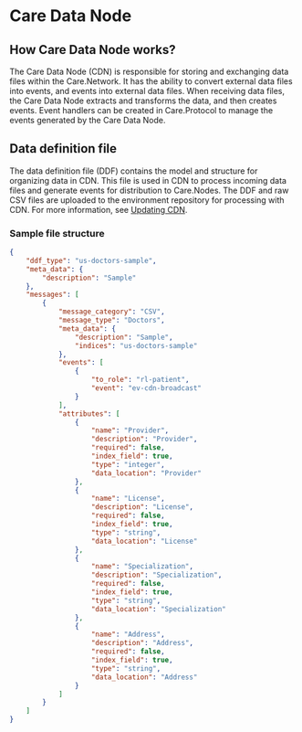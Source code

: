 # Care Data Node

## How Care Data Node works?

The Care Data Node (CDN) is responsible for storing and exchanging data files within the Care.Network. It has the ability to convert external data files into events, and events into external data files. When receiving data files, the Care Data Node extracts and transforms the data, and then creates events. Event handlers can be created in Care.Protocol to manage the events generated by the Care Data Node.

## Data definition file

The data definition file (DDF) contains the model and structure for organizing data in CDN. This file is used in CDN to process incoming data files and generate events for distribution to Care.Nodes. The DDF and raw CSV files are uploaded to the environment repository for processing with CDN. For more information, see [Updating CDN](../publishing-the-network.md#update-cdn).

### Sample file structure

```json
{
    "ddf_type": "us-doctors-sample",
    "meta_data": {
        "description": "Sample"
    },
    "messages": [
        {
            "message_category": "CSV",
            "message_type": "Doctors",
            "meta_data": {
                "description": "Sample",
                "indices": "us-doctors-sample"
            },
            "events": [
                {
                    "to_role": "rl-patient",
                    "event": "ev-cdn-broadcast"
                }
            ],
            "attributes": [
                {
                    "name": "Provider",
                    "description": "Provider",
                    "required": false,
                    "index_field": true,
                    "type": "integer",
                    "data_location": "Provider"
                },
                {
                    "name": "License",
                    "description": "License",
                    "required": false,
                    "index_field": true,
                    "type": "string",
                    "data_location": "License"
                },
                {
                    "name": "Specialization",
                    "description": "Specialization",
                    "required": false,
                    "index_field": true,
                    "type": "string",
                    "data_location": "Specialization"
                },
                {
                    "name": "Address",
                    "description": "Address",
                    "required": false,
                    "index_field": true,
                    "type": "string",
                    "data_location": "Address"
                }
            ]
        }
    ]
}
```
